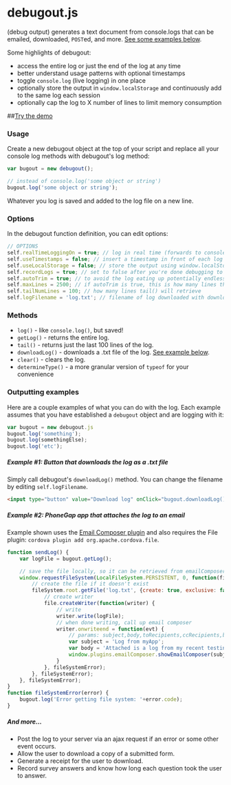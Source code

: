 debugout.js
===========

(debug output) generates a text document from console.logs that can be emailed, downloaded, `POST`ed, and more. [See some examples below](#outputting).

Some highlights of debugout:

- access the entire log or just the end of the log at any time
- better understand usage patterns with optional timestamps
- toggle `console.log` (live logging) in one place
- optionally store the output in `window.localStorage` and continuously add to the same log each session
- optionally cap the log to X number of lines to limit memory consumption

##[Try the demo](http://inorganik.github.io/debugout.js/)

### Usage

Create a new debugout object at the top of your script and replace all your console log methods with debugout's log method:

```js
var bugout = new debugout();

// instead of console.log('some object or string')
bugout.log('some object or string');
```
Whatever you log is saved and added to the log file on a new line.

### Options <a name="options"></a>

In the debugout function definition, you can edit options:

```js
// OPTIONS
self.realTimeLoggingOn = true; // log in real time (forwards to console.log)
self.useTimestamps = false; // insert a timestamp in front of each log
self.useLocalStorage = false; // store the output using window.localStorage() and continuously add to the same log each session
self.recordLogs = true; // set to false after you're done debugging to avoid the log eating up memory
self.autoTrim = true; // to avoid the log eating up potentially endless memory
self.maxLines = 2500; // if autoTrim is true, this is how many lines the log is limited to
self.tailNumLines = 100; // how many lines tail() will retrieve
self.logFilename = 'log.txt'; // filename of log downloaded with downloadLog()
```

### Methods

- `log()` - like `console.log()`, but saved!
- `getLog()` - returns the entire log.
- `tail()` - returns just the last 100 lines of the log.
- `downloadLog()` - downloads a .txt file of the log. [See example below](#outputting).
- `clear()` - clears the log.
- `determineType()` - a more granular version of `typeof` for your convenience

### Outputting examples <a name="outputting"></a>

Here are a couple examples of what you can do with the log. Each example assumes that you have established a `debugout` object and are logging with it:

```js
var bugout = new debugout.js
bugout.log('something');
bugout.log(somethingElse);
bugout.log('etc');
```

##### Example #1: Button that downloads the log as a .txt file

Simply call debugout's `downloadLog()` method. You can change the filename by editing `self.logFilename`.

```html
<input type="button" value="Download log" onClick="bugout.downloadLog()">
````

##### Example #2: PhoneGap app that attaches the log to an email

Example shown uses the [Email Composer plugin](https://github.com/inorganik/cordova-emailComposerWithAttachments) and also requires the File plugin: `cordova plugin add org.apache.cordova.file`.

```js
function sendLog() {
	var logFile = bugout.getLog();

	// save the file locally, so it can be retrieved from emailComposer
	window.requestFileSystem(LocalFileSystem.PERSISTENT, 0, function(fileSystem) {
		// create the file if it doesn't exist
		fileSystem.root.getFile('log.txt', {create: true, exclusive: false}, function(file) {
			// create writer
			file.createWriter(function(writer) {
		        // write
	    		writer.write(logFile);
	    		// when done writing, call up email composer
				writer.onwriteend = function(evt) {
		            // params: subject,body,toRecipients,ccRecipients,bccRecipients,bIsHTML,attachments,filename
		            var subject = 'Log from myApp';
		            var body = 'Attached is a log from my recent testing session.';
					window.plugins.emailComposer.showEmailComposer(subject,body,[],[],[],false,['log.txt'], ['myApp log']);
		        }
			}, fileSystemError);
		}, fileSystemError);
	}, fileSystemError);
}
function fileSystemError(error) {
    bugout.log('Error getting file system: '+error.code);
}
```
##### And more...

- Post the log to your server via an ajax request if an error or some other event occurs.
- Allow the user to download a copy of a submitted form.
- Generate a receipt for the user to download.
- Record survey answers and know how long each question took the user to answer.



